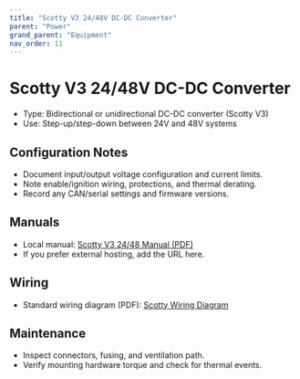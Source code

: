 ```yaml
---
title: "Scotty V3 24/48V DC-DC Converter"
parent: "Power"
grand_parent: "Equipment"
nav_order: 11
---
```


# Scotty V3 24/48V DC-DC Converter

- Type: Bidirectional or unidirectional DC-DC converter (Scotty V3)
- Use: Step-up/step-down between 24V and 48V systems

## Configuration Notes
- Document input/output voltage configuration and current limits.
- Note enable/ignition wiring, protections, and thermal derating.
- Record any CAN/serial settings and firmware versions.

## Manuals
- Local manual: [Scotty V3 24/48 Manual (PDF)](docs/equipment/power/scotty-v3-24-48-dcdc/manuals/scotty-v3-24-48-manual.pdf)
- If you prefer external hosting, add the URL here.

## Wiring
- Standard wiring diagram (PDF): [Scotty Wiring Diagram](docs/equipment/power/scotty-v3-24-48-dcdc/manuals/scotty-wiring-diagram.pdf)

## Maintenance
- Inspect connectors, fusing, and ventilation path.
- Verify mounting hardware torque and check for thermal events.
